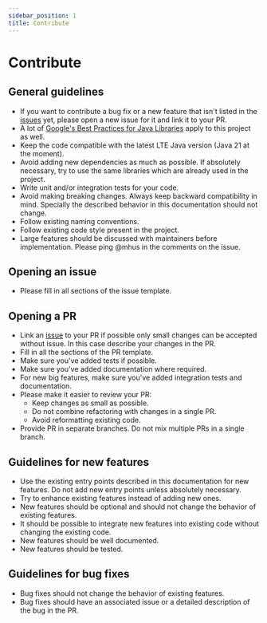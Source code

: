 ```yaml
---
sidebar_position: 1
title: Contribute
---
```


# Contribute

## General guidelines
- If you want to contribute a bug fix or a new feature that isn't listed in the
  [issues](https://github.com/mhus/kt2l/issues) yet, please open a new issue for
  it and link it to your PR.
- A lot of [Google's Best Practices for Java Libraries](https://jlbp.dev/) apply to this project as well.
- Keep the code compatible with the latest LTE Java version (Java 21 at the moment).
- Avoid adding new dependencies as much as possible. If absolutely necessary, try to use the same libraries
  which are already used in the project.
- Write unit and/or integration tests for your code.
- Avoid making breaking changes. Always keep backward compatibility in mind. Specially the described behavior
  in this documentation should not change.
- Follow existing naming conventions.
- Follow existing code style present in the project.
- Large features should be discussed with maintainers before implementation. Please ping @mhus in the
  comments on the issue.

## Opening an issue
- Please fill in all sections of the issue template.

## Opening a PR
- Link an [issue](https://github.com/mhus/kt2l/issues) to your PR if possible only small changes can be
  accepted without issue. In this case describe your changes in the PR.
- Fill in all the sections of the PR template.
- Make sure you've added tests if possible.
- Make sure you've added documentation where required.
- For new big features, make sure you've added integration tests and documentation.
- Please make it easier to review your PR:
    - Keep changes as small as possible.
    - Do not combine refactoring with changes in a single PR.
    - Avoid reformatting existing code.
- Provide PR in separate branches. Do not mix multiple PRs in a single branch.

## Guidelines for new features
- Use the existing entry points described in this documentation for new features. Do not add new
  entry points unless absolutely necessary.
- Try to enhance existing features instead of adding new ones.
- New features should be optional and should not change the behavior of existing features.
- It should be possible to integrate new features into existing code without changing the existing code.
- New features should be well documented.
- New features should be tested.

## Guidelines for bug fixes
- Bug fixes should not change the behavior of existing features.
- Bug fixes should have an associated issue or a detailed description of the bug in the PR.

